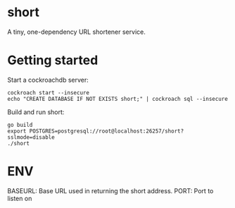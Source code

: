 
# short

A tiny, one-dependency URL shortener service. 

# Getting started

Start a cockroachdb server:

```
cockroach start --insecure
echo "CREATE DATABASE IF NOT EXISTS short;" | cockroach sql --insecure
```

Build and run short:

```
go build
export POSTGRES=postgresql://root@localhost:26257/short?sslmode=disable
./short
```

# ENV

BASEURL: Base URL used in returning the short address.
PORT: Port to listen on
